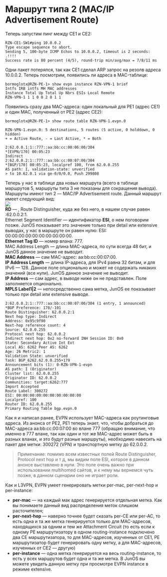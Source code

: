 # Маршрут типа 2 \(MAC/IP Advertisement Route\)

Теперь запустим пинг между CE1 и CE2:

```text
RZN-CE1-SW1#ping 10.0.0.2
Type escape sequence to abort.
Sending 5, 100-byte ICMP Echos to 10.0.0.2, timeout is 2 seconds:
.!!!!
Success rate is 80 percent (4/5), round-trip min/avg/max = 7/8/11 ms
```

Одни пакет потерялся, так как CE1 сделал ARP запрос на резолв адреса 10.0.0.2. Теперь посмотрим, появились ли адреса в MAC-таблице:

```text
bormoglotx@RZN-PE-1> show evpn instance RZN-VPN-1 brief
Intfs IRB intfs MH MAC addresses
Instance Total Up Total Up Nbrs ESIs Local Remote
RZN-VPN-1 1 1 0 0 2 0 1 1
```

Появились сразу два MAC-адреса: один локальный для PE1 \(адрес CE1\) и один MAC, полученный от PE2 \(адрес CE2\):

```text
bormoglotx@RZN-PE-1> show route table RZN-VPN-1.evpn.0

RZN-VPN-1.evpn.0: 5 destinations, 5 routes (5 active, 0 holddown, 0 hidden)
+ = Active Route, - = Last Active, * = Both

2:62.0.0.1:1::777::aa:bb:cc:00:06:00/304
*[EVPN/170] 00:05:23
Indirect
2:62.0.0.2:1::777::aa:bb:cc:00:07:00/304
*[BGP/170] 00:05:23, localpref 100, from 62.0.0.255
AS path: I, validation-state: unverified
> to 10.62.0.1 via ge-0/0/0.0, Push 299808
```

Теперь у нас в таблице два новых маршрута \(всего в таблице маршрутов 5, маршруты типа 3 не показаны для сокращения вывода\). Маршруты имеют тип 2 — MAC/IP Advertisement route. Данный маршрут имеет следующий вид:  
![](https://habrastorage.org/files/85b/c9e/6a3/85bc9e6a3ddf41d8ae82b1643bafaf1e.jpg)  
**RD** — , Route Distinguisher, куда же без него, в нашем случае равен :62.0.0.2:1.  
Ethernet Segment Identifier — идентификатор **ESI**, о нем поговорим позже. JunOS показывает это значение только при detail или extensive выводах, у нас в маршруте он равен нулю: ESI: 00:00:00:00:00:00:00:00:00:00.  
**Ethernet Tag ID** — номер влана: 777.  
MAC Address Length — длина MAC-адреса, по сути всегда 48 бит, и JunOS данное значение не выводит.  
**MAC Address** — сам MAC-адрес: aa:bb:cc:00:07:00.  
**IP Address Length** — длина IP-адреса, для IPv4 равна 32 битам, и для IPv6 — 128. Данное поле опционально и может не содержать никаких значений \(все нули\). JunOS данное значение не выводит.  
**IP Address** — сам адрес, в выводе ниже он не представлен. Поле заполняется опционально.  
**MPLS Label1\|2** — непосредственно сама метка, JunOS ее показывает только при detail или extensive выводе.

```text
2:62.0.0.2:1::777::aa:bb:cc:00:07:00/304 (1 entry, 1 announced)
*BGP Preference: 170/-101
Route Distinguisher: 62.0.0.2:1
Next hop type: Indirect
Address: 0x95c9f90
Next-hop reference count: 4
Source: 62.0.0.255
Protocol next hop: 62.0.0.2
Indirect next hop: 0x2 no-forward INH Session ID: 0x0
State: Secondary Active Int Ext
Local AS: 6262 Peer AS: 6262
Age: 26 Metric2: 1
Validation State: unverified
Task: BGP_6262.62.0.0.255+179
Announcement bits (1): 0-RZN-VPN-1-evpn
AS path: I (Originator)
Cluster list: 62.0.0.255
Originator ID: 62.0.0.2
Communities: target:6262:777
Import Accepted
Route Label: 300272
ESI: 00:00:00:00:00:00:00:00:00:00
Localpref: 100
Router ID: 62.0.0.255
Primary Routing Table bgp.evpn.0
```

Как я и написал ранее, EVPN использует MAC-адреса как роутинговые адреса. Из анонса от PE2, PE1 теперь знает, что, чтобы добраться до MAC-адреса aa:bb:cc:00:07:00 во влане 777 \(обращаю внимание, что именно в 777 влане, так как один и тот же MAC-адрес может быть в разных вланах, и это будут разные маршруты\), необходимо навесить на пакет две метки: 300272 \(VPN\) и транспортную метку до 62.0.0.2.

> Примечание: помимо всем известных полей Route Distinguisher, Protocol next hop и т д, мы видим поле ESI, которое в данном анонсе выставлено в нули. Это поле очень важно при использовании multihomed сайтов, и к нему мы вернемся чуть позже, в данном сценарии оно не играет роли.

Как и L3VPN, EVPN умеет генерировать метки per-mac, per-next-hop и per-instance:

* **per-mac** — на каждый мак адрес генерируется отдельная метка. Как вы понимаете данный вид распределения меток слишком расточителен;
* **per-next-hop** — наверно точнее будет сказать per-CE или per-AC, то есть одна и та же метка генерируется только для MAC-адресов, находящихся за одним и тем же Attachment Circuit \(то есть если к одному PE маршрутизатору в одном routing-instance подключено два CE маршрутизатора, то для MAC-адресов, изученных от CE1, PE маршрутизатор будет генерировать одну метку, а для MAC-адресов, изученных от CE2 — другую\)
* **per-instance** — одна метка генерируется на весь routing-instance, то есть у всех маршрутов будет одна и та же метка. В JunOS вы можете увидеть данную метку при просмотре EVPN instance в режиме extensive.